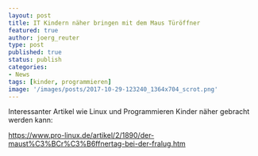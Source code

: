 ```yaml
---
layout: post
title: IT Kindern näher bringen mit dem Maus Türöffner
featured: true
author: joerg_reuter
type: post
published: true
status: publish
categories:
- News
tags: [kinder, programmieren]
image: '/images/posts/2017-10-29-123240_1364x704_scrot.png'
---
```


Interessanter Artikel wie Linux und Programmieren Kinder näher gebracht werden kann:


<https://www.pro-linux.de/artikel/2/1890/der-maust%C3%BCr%C3%B6ffnertag-bei-der-fralug.htm>
